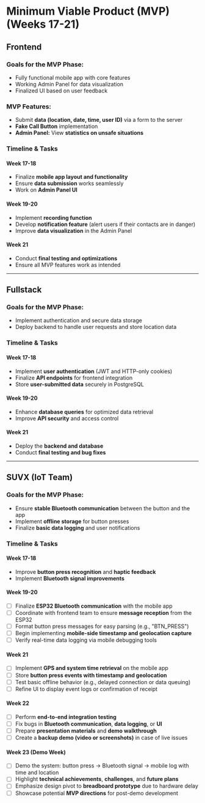 # Minimum Viable Product (MVP) (Weeks 17-21)

## Frontend  
### Goals for the MVP Phase:  
- Fully functional mobile app with core features  
- Working Admin Panel for data visualization  
- Finalized UI based on user feedback  

### MVP Features:  
- Submit **data (location, date, time, user ID)** via a form to the server  
- **Fake Call Button** implementation  
- **Admin Panel:** View **statistics on unsafe situations**  

### Timeline & Tasks  

#### **Week 17-18**  
- Finalize **mobile app layout and functionality**  
- Ensure **data submission** works seamlessly  
- Work on **Admin Panel UI**  

#### **Week 19-20**  
- Implement **recording function**  
- Develop **notification feature** (alert users if their contacts are in danger)  
- Improve **data visualization** in the Admin Panel  

#### **Week 21**  
- Conduct **final testing and optimizations**  
- Ensure all MVP features work as intended  

---

## Fullstack  
### Goals for the MVP Phase:  
- Implement authentication and secure data storage  
- Deploy backend to handle user requests and store location data  

### Timeline & Tasks  

#### **Week 17-18**  
- Implement **user authentication** (JWT and HTTP-only cookies)  
- Finalize **API endpoints** for frontend integration  
- Store **user-submitted data** securely in PostgreSQL  

#### **Week 19-20**  
- Enhance **database queries** for optimized data retrieval  
- Improve **API security** and access control  

#### **Week 21**  
- Deploy the **backend and database**  
- Conduct **final testing and bug fixes**  

---

## SUVX (IoT Team)  
### Goals for the MVP Phase:  
- Ensure **stable Bluetooth communication** between the button and the app  
- Implement **offline storage** for button presses  
- Finalize **basic data logging** and user notifications  

### Timeline & Tasks  

#### **Week 17-18**  
- Improve **button press recognition** and **haptic feedback**  
- Implement **Bluetooth signal improvements**  

#### **Week 19-20**  
* [ ] Finalize **ESP32 Bluetooth communication** with the mobile app  
* [ ] Coordinate with frontend team to ensure **message reception** from the ESP32  
* [ ] Format button press messages for easy parsing (e.g., "BTN_PRESS")  
* [ ] Begin implementing **mobile-side timestamp and geolocation capture**  
* [ ] Verify real-time data logging via mobile debugging tools  

#### **Week 21**  
* [ ] Implement **GPS and system time retrieval** on the mobile app  
* [ ] Store **button press events with timestamp and geolocation**  
* [ ] Test basic offline behavior (e.g., delayed connection or data queuing)  
* [ ] Refine UI to display event logs or confirmation of receipt  

#### **Week 22**  
* [ ] Perform **end-to-end integration testing**  
* [ ] Fix bugs in **Bluetooth communication**, **data logging**, or **UI**  
* [ ] Prepare **presentation materials** and **demo walkthrough**  
* [ ] Create a **backup demo (video or screenshots)** in case of live issues  

#### **Week 23 (Demo Week)**  
* [ ] Demo the system: button press → Bluetooth signal → mobile log with time and location  
* [ ] Highlight **technical achievements**, **challenges**, and **future plans**  
* [ ] Emphasize design pivot to **breadboard prototype** due to hardware delay  
* [ ] Showcase potential **MVP directions** for post-demo development  
